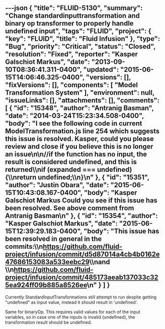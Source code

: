 ---json
{
  "title": "FLUID-5130",
  "summary": "Change standardinputtransformation and binary op transformer to properly handle undefined input",
  "tags": "FLUID",
  "project": {
    "key": "FLUID",
    "title": "Fluid Infusion"
  },
  "type": "Bug",
  "priority": "Critical",
  "status": "Closed",
  "resolution": "Fixed",
  "reporter": "Kasper Galschiot Markus",
  "date": "2013-09-10T08:36:41.311-0400",
  "updated": "2015-06-15T14:06:46.325-0400",
  "versions": [],
  "fixVersions": [],
  "components": [
    "Model Transformation System"
  ],
  "environment": null,
  "issueLinks": [],
  "attachments": [],
  "comments": [
    {
      "id": "15348",
      "author": "Antranig Basman",
      "date": "2014-03-24T15:23:34.508-0400",
      "body": "I see the following code in current ModelTransformation.js line 254 which suggests this issue is resolved. Kasper, could you please review and close if you believe this is no longer an issue\n\n//if the function has no input, the result is considered undefined, and this is returned\\\nif (expanded === undefined) {\\\nreturn undefined;\\\n}\n"
    },
    {
      "id": "15351",
      "author": "Justin Obara",
      "date": "2015-06-15T10:43:08.167-0400",
      "body": "Kasper Galschiot Markus Could you see if this issue has been resolved. See above comment from Antranig Basman\n"
    },
    {
      "id": "15354",
      "author": "Kasper Galschiot Markus",
      "date": "2015-06-15T12:39:29.183-0400",
      "body": "This issue has been resolved in general in the commits:\\\n<https://github.com/fluid-project/infusion/commit/d5d87014a4cb4b0162e47686153083a533eebc29>\\\nand \\\n<https://github.com/fluid-project/infusion/commit/485173aeab137033c325ea924ff09b885a8526ee>\n"
    }
  ]
}
---
Currently StandardInputTransformations still attempt to run despite getting "undefined" as input value, instead it should result in 'undefined'.

Same for binaryOp. This requires valid values for each of the input variables, so in case one of the inputs is invalid (undefined), the transformation result should be undefined.

        
